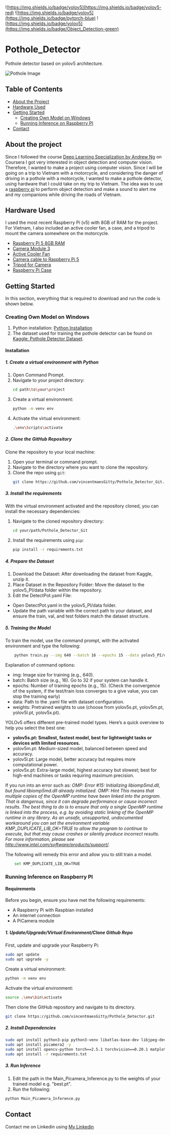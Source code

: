 ![https://img.shields.io/badge/yolov5](https://img.shields.io/badge/yolov5-red)
![https://img.shields.io/badge/yolov5](https://img.shields.io/badge/pytorch-blue)
![https://img.shields.io/badge/yolov5](https://img.shields.io/badge/Object_Detection-green)

# Pothole_Detector
Pothole detector based on yolov5 architecture. 

![Pothole Image](Readme_IMG/Ho-Chi-Minh-Potholes.jpg)

## Table of Contents
- [About the Project](#about-the-project)
- [Hardware Used](#hardware-used)
- [Getting Started](#getting-started)
  - [Creating Own Model on Windows](#CreatingOwnModelonWindows)
  - [Running Inference on Raspberry PI ](#RunningInferenceonRaspberryPI)
- [Contact](#contact)

## About the project
Since I followed the course [Deep Learning Specialization by Andrew Ng](https://www.coursera.org/specializations/deep-learning?utm_medium=sem&utm_source=gg&utm_campaign=b2c_emea_deep-learning_deeplearning-ai_ftcof_specializations_arte_feb_24_dr_geo-multi_pmax_gads_lg-all&campaignid=21028581571&adgroupid=&device=c&keyword=&matchtype=&network=x&devicemodel=&adposition=&creativeid=&hide_mobile_promo&gad_source=1&gclid=Cj0KCQjwm5e5BhCWARIsANwm06hhA8wU2kgWbyL88m20hSBcq-o6h4FvIAxpVgKr8UjwtD9oQDfUDPIaAkkVEALw_wcB) on Coursera I got very interested in object detection and computer vision. 
Therefore, I wanted to make a project using computer vision. 
Since I will be going on a trip to Vietnam with a motorcycle, and considering the danger of driving in a pothole with a motorcycle, I wanted to make a pothole detector, using hardware that I could take on my trip to Vietnam. The idea was to use a [raspberry pi](https://www.raspberrypi.com/) to perform object detection and make a sound to alert me and my companions while driving the roads of Vietnam. 

## Hardware Used
I used the most recent Raspberry Pi (v5) with 8GB of RAM for the project. For Vietnam, I also included an active cooler fan, a case, and a tripod to mount the camera somewhere on the motorcycle. 
- [Raspberry Pi 5 8GB RAM](https://www.raspberrystore.nl/PrestaShop/nl/raspberry-pi-5/508-raspberry-pi-5-8gb-5056561803326.html)
- [Camera Module 3](https://www.amazon.de/dp/B0BRY6MVXL?ref=ppx_yo2ov_dt_b_fed_asin_title)
- [Active Cooler Fan](https://www.amazon.de/dp/B0CLXZBR5P?ref=ppx_yo2ov_dt_b_fed_asin_title) 
- [Camera cable to Raspberry Pi 5](https://www.amazon.de/-/en/dp/B079H33VCM?ref=ppx_yo2ov_dt_b_fed_asin_title&th=1) 
- [Tripod for Camera](https://www.amazon.de/-/en/dp/B0D6NGGPQM?ref=ppx_yo2ov_dt_b_fed_asin_title) 
- [Raspberry Pi Case](https://www.amazon.de/-/en/dp/B0CRB3DT5M?ref=ppx_yo2ov_dt_b_fed_asin_title)

## Getting Started
In this section, everything that is required to download and run the code is shown below. 

### Creating Own Model on Windows
1. Python installation: [Python Installation](https://www.python.org/downloads/)
2. The dataset used for training the pothole detector can be found on [Kaggle: Pothole Detector Dataset](https://www.kaggle.com/datasets/vincenttgre/pothole-detector-dataset-augmented). 

#### Installation
##### 1. Create a virtual environment with Python
1. Open Command Prompt.
2. Navigate to your project directory:
    ```bash
    cd path\to\your\project
    ```
3. Create a virtual environment:
    ```bash
    python -m venv env
    ```
4. Activate the virtual environment:
    ```bash
    .\env\Scripts\activate
    ```

##### 2. Clone the GitHub Repository
Clone the repository to your local machine:

1. Open your terminal or command prompt.
2. Navigate to the directory where you want to clone the repository.
3. Clone the repo using `git`:
    ```bash
    git clone https://github.com/vincentmaesGitty/Pothole_Detector_Git.git
    ```
##### 3. Install the requirements
With the virtual environment activated and the repository cloned, you can install the necessary dependencies:

1. Navigate to the cloned repository directory:
    ```bash
    cd your/path/Pothole_Detector_Git
    ```
2. Install the requirements using `pip`:
    ```bash
    pip install -r requirements.txt
    ```
##### 4. Prepare the Dataset
1. Download the Dataset: After downloading the dataset from Kaggle, unzip it.
2. Place Dataset in the Repository Folder:
Move the dataset to the yolov5_PI/data folder within the repository.
3. Edit the DetectPot.yaml File:
- Open DetectPot.yaml in the yolov5_PI/data folder.
- Update the path variable with the correct path to your dataset, and ensure the train, val, and test folders match the dataset structure.

##### 5. Training the Model
To train the model, use the command prompt, with the activated environment and type the following:
```bash
    python train.py --img 640 --batch 16 --epochs 15 --data yolov5_PI/data/PotholeDetection.yaml --weights yolov5s.pt
```
Explanation of command options:

- img: Image size for training (e.g., 640).
- batch: Batch size (e.g., 16). Go to 32 if your system can handle it. 
- epochs: Number of training epochs (e.g., 15). (Check the convergence of the system, if the test/train loss converges to a give value, you can stop the training early)
- data: Path to the .yaml file with dataset configuration.
- weights: Pretrained weights to use (choose from yolov5s.pt, yolov5m.pt, yolov5l.pt, yolov5x.pt).

YOLOv5 offers different pre-trained model types. Here’s a quick overview to help you select the best one:
- **yolov5s.pt: Smallest, fastest model, best for lightweight tasks or devices with limited resources.**
- yolov5m.pt: Medium-sized model, balanced between speed and accuracy.
- yolov5l.pt: Large model, better accuracy but requires more computational power.
- yolov5x.pt: Extra-large model, highest accuracy but slowest; best for high-end machines or tasks requiring maximum precision.


If you run into an error such as:
*OMP: Error #15: Initializing libiomp5md.dll, but found libiomp5md.dll already initialized.
OMP: Hint This means that multiple copies of the OpenMP runtime have been linked into the program. That is dangerous, since it can degrade performance or cause incorrect results. The best thing to do is to ensure that only a single OpenMP runtime is linked into the process, e.g. by avoiding static linking of the OpenMP runtime in any library. As an unsafe, unsupported, undocumented workaround you can set the environment variable KMP_DUPLICATE_LIB_OK=TRUE to allow the program to continue to execute, but that may cause crashes or silently produce incorrect results. For more information, please see http://www.intel.com/software/products/support/.*

The following will remedy this error and allow you to still train a model. 

```bash
    set KMP_DUPLICATE_LIB_OK=TRUE
```

### Running Inference on Raspberry PI 

#### Requirements
Before you begin, ensure you have met the following requirements:
- A Raspberry Pi with Raspbian installed
- An internet connection
- A PiCamera module

##### 1. Update/Upgrade/Virtual Environment/Clone Github Repo
First, update and upgrade your Raspberry Pi:
```bash
sudo apt update
sudo apt upgrade -y
```
Create a virtual environment:
```bash
python -m venv env
```
Activate the virtual environment:
```bash
source .\env\bin\activate
```
Then clone the GitHub repository and navigate to its directory. 
```bash
git clone https://github.com/vincentmaesGitty/Pothole_Detector.git
```

##### 2. Install Dependencies
```bash
sudo apt install python3-pip python3-venv libatlas-base-dev libjpeg-dev libtiff5-dev libjasper-dev libpng12-dev libhdf5-dev libhdf5-serial-dev libhdf5-100 libqtgui4 libqt4-test libatlas-base-dev libjasper-dev libqtgui4 libqt4-test -y
sudo apt install picamera2 -y
sudo apt install opencv-python torch==2.5.1 torchvision==0.20.1 matplotlib
sudo apt install -r requirements.txt
```
##### 3. Run Inference
1. Edit the path in the Main_Picamera_Inference.py to the weights of your trained model e.g. "best.pt".
2. Run the following:
```bash
python Main_Picamera_Inference.py
```


## Contact 
Contact me on Linkedin using [My Linkedin](https://www.linkedin.com/in/vincent-maes/)
